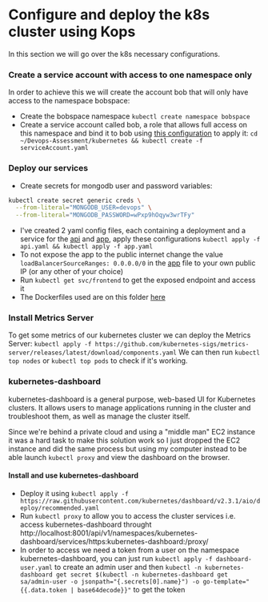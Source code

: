 # Configure and deploy the k8s cluster using Kops

In this section we will go over the k8s necessary configurations.

### Create a service account with access to one namespace only

In order to achieve this we will create the account bob that will only have access to the namespace bobspace:
* Create the bobspace namespace `kubectl create namespace bobspace`
* Create a service account called bob, a role that allows full access on this namespace and bind it to bob using [this configuration](./serviceAccount.yaml) to apply it: `cd ~/Devops-Assessment/kubernetes && kubectl create -f serviceAccount.yaml`

### Deploy our services

* Create secrets for mongodb user and password variables:
```bash
kubectl create secret generic creds \
  --from-literal="MONGODB_USER=devops" \
  --from-literal="MONGODB_PASSWORD=wPxp9hOqyw3wrTFy"
```
* I've created 2 yaml config files, each containing a deployment and a service for the [api](./api.yaml) and [app](./app.yaml), apply these configurations `kubectl apply -f api.yaml && kubectl apply -f app.yaml`
* To not expose the app to the public internet change the value `loadBalancerSourceRanges: 0.0.0.0/0` in the [app](./app.yaml) file to your own public IP (or any other of your choice)
* Run `kubectl get svc/frontend` to get the exposed endpoint and access it
* The Dockerfiles used are on this folder [here](./docker)

### Install Metrics Server

To get some metrics of our kubernetes cluster we can deploy the Metrics Server:
`kubectl apply -f https://github.com/kubernetes-sigs/metrics-server/releases/latest/download/components.yaml`
We can then run `kubectl top nodes` or `kubectl top pods` to check if it's working.

### kubernetes-dashboard

kubernetes-dashboard is a general purpose, web-based UI for Kubernetes clusters. It allows users to manage applications running in the cluster and troubleshoot them, as well as manage the cluster itself.

Since we're behind a private cloud and using a "middle man" EC2 instance it was a hard task to make this solution work so I just dropped the EC2 instance and did the same process but using my computer instead to be able launch `kubectl proxy` and view the dashboard on the browser.

#### Install and use kubernetes-dashboard

* Deploy it using `kubectl apply -f https://raw.githubusercontent.com/kubernetes/dashboard/v2.3.1/aio/deploy/recommended.yaml`
* Run `kubectl proxy` to allow you to access the cluster services i.e. access kubernetes-dashboard throught http://localhost:8001/api/v1/namespaces/kubernetes-dashboard/services/https:kubernetes-dashboard:/proxy/
* In order to access we need a token from a user on the namespace kubernetes-dashboard, you can just run `kubectl apply -f dashboard-user.yaml` to create an admin user and then `kubectl -n kubernetes-dashboard get secret $(kubectl -n kubernetes-dashboard get sa/admin-user -o jsonpath="{.secrets[0].name}") -o go-template="{{.data.token | base64decode}}"` to get the token